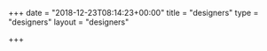 +++
date = "2018-12-23T08:14:23+00:00"
title = "designers"
type = "designers"
layout = "designers"

+++

